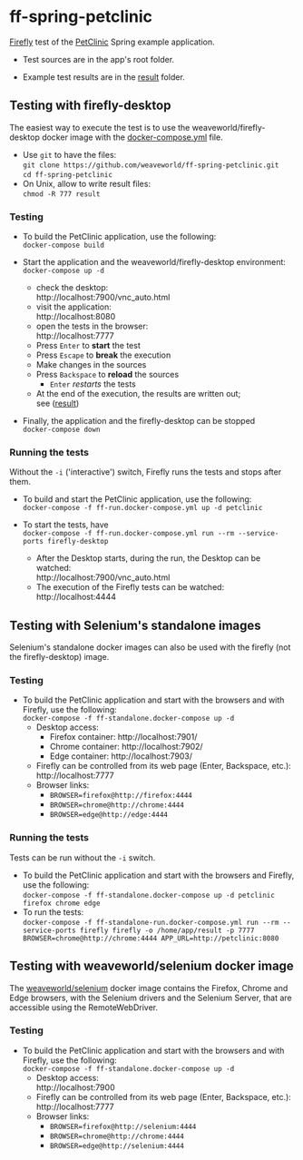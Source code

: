 # ff-spring-petclinic

[Firefly](https://github.com/weaveworld/Firefly) test of the [PetClinic](https://github.com/spring-projects/spring-petclinic) Spring example application.

- Test sources are in the app's root folder.

- Example test results are in the [result](result) folder.

## Testing with firefly-desktop 

The easiest way to execute the test is to use the weaveworld/firefly-desktop docker image with the [docker-compose.yml](docker-compose.yml) file.

- Use `git` to have the files:<br>
  `git clone https://github.com/weaveworld/ff-spring-petclinic.git`<br>
  `cd ff-spring-petclinic`
- On Unix, allow to write result files:<br>
  `chmod -R 777 result`

### Testing

- To build the PetClinic application, use the following:<br>
`docker-compose build`

- Start the application and the weaveworld/firefly-desktop environment:<br>
`docker-compose up -d`
  - check the desktop:<br>
    http://localhost:7900/vnc_auto.html
  - visit the application:<br>
    http://localhost:8080
  - open the tests in the browser:<br>
    http://localhost:7777
  - Press `Enter` to **start** the test
  - Press `Escape` to **break** the execution
  - Make changes in the sources
  - Press `Backspace` to **reload** the sources
    - `Enter` *restarts* the tests
  - At the end of the execution, the results are written out;<br>
    see ([result](result))
- Finally, the application and the firefly-desktop can be stopped<br>
`docker-compose down`    

### Running the tests 

Without the `-i` ('interactive') switch, Firefly runs the tests and stops after them.

- To build and start the PetClinic application, use the following:<br>
`docker-compose -f ff-run.docker-compose.yml up -d petclinic`

- To start the tests, have<br>
`docker-compose -f ff-run.docker-compose.yml run --rm --service-ports firefly-desktop`
  - After the Desktop starts, during the run, the Desktop can be watched:<br>
    http://localhost:7900/vnc_auto.html
  - The execution of the Firefly tests can be watched:<br>
    http://localhost:4444

## Testing with Selenium's standalone images 

Selenium's standalone docker images can also be used with the firefly (not the firefly-desktop) image.

### Testing

- To build the PetClinic application and start with the browsers and with Firefly, use the following:<br>
`docker-compose -f ff-standalone.docker-compose up -d`
  - Desktop access:
      - Firefox container: http://localhost:7901/ 
      - Chrome container:  http://localhost:7902/ 
      - Edge container:    http://localhost:7903/ 
  - Firefly can be controlled from its web page (Enter, Backspace, etc.):<br>
    http://localhost:7777
  - Browser links:
    - `BROWSER=firefox@http://firefox:4444`
    - `BROWSER=chrome@http://chrome:4444`
    - `BROWSER=edge@http://edge:4444`

  
### Running the tests 

Tests can be run without the `-i` switch.

- To build the PetClinic application and start with the browsers and Firefly, use the following:<br>
`docker-compose -f ff-standalone.docker-compose up -d petclinic firefox chrome edge`
- To run the tests:<br>
  `docker-compose -f ff-standalone-run.docker-compose.yml run --rm --service-ports firefly firefly -o /home/app/result -p 7777 BROWSER=chrome@http://chrome:4444 APP_URL=http://petclinic:8080` 

## Testing with weaveworld/selenium docker image 

The [weaveworld/selenium](https://github.com/weaveworld/ubuntu-desktop#selenium-weaveworldselenium) docker image contains the Firefox, Chrome and Edge browsers, with the Selenium drivers and the Selenium Server, that are accessible using the RemoteWebDriver.

### Testing

- To build the PetClinic application and start with the browsers and with Firefly, use the following:<br>
`docker-compose -f ff-standalone.docker-compose up -d`
  - Desktop access: <br>
    http://localhost:7900
  - Firefly can be controlled from its web page (Enter, Backspace, etc.):<br>
    http://localhost:7777
  - Browser links:
    - `BROWSER=firefox@http://selenium:4444`
    - `BROWSER=chrome@http://chrome:4444`
    - `BROWSER=edge@http://selenium:4444`